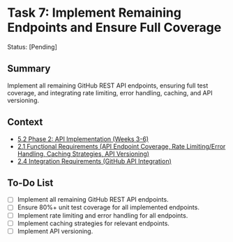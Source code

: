 # Task 7: Implement Remaining Endpoints and Ensure Full Coverage

Status: [Pending]

## Summary
Implement all remaining GitHub REST API endpoints, ensuring full test coverage, and integrating rate limiting, error handling, caching, and API versioning.

## Context
*   [5.2 Phase 2: API Implementation (Weeks 3-6)](github-api-mcp-comprehensive-plan.md#52-phase-2-api-implementation-weeks-3-6)
*   [2.1 Functional Requirements (API Endpoint Coverage, Rate Limiting/Error Handling, Caching Strategies, API Versioning)](github-api-mcp-comprehensive-plan.md#21-functional-requirements)
*   [2.4 Integration Requirements (GitHub API Integration)](github-api-mcp-comprehensive-plan.md#24-integration-requirements)

## To-Do List
*   [ ] Implement all remaining GitHub REST API endpoints.
*   [ ] Ensure 80%+ unit test coverage for all implemented endpoints.
*   [ ] Implement rate limiting and error handling for all endpoints.
*   [ ] Implement caching strategies for relevant endpoints.
*   [ ] Implement API versioning.